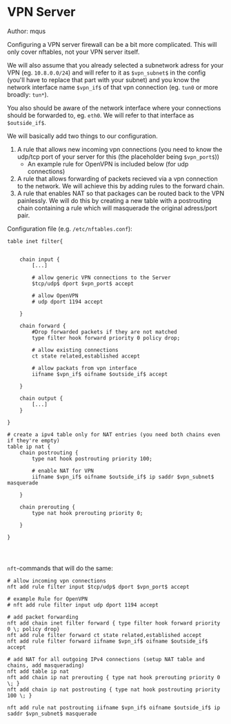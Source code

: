 # VPN Server

Author: mqus

Configuring a VPN server firewall can be a bit more complicated.
This will only cover nftables, not your VPN server itself. 

We will also assume that you already selected a subnetwork adress for your VPN
(eg. `10.8.0.0/24`) and will refer to it as `$vpn_subnet$` in the config 
(you'll have to replace that part with your subnet) and you know the network interface name 
`$vpn_if$` of that vpn connection (eg. `tun0` or more broadly: `tun*`). 

You also should be aware of the network interface 
where your connections should be forwarded to, eg. `eth0`. 
We will refer to that interface as `$outside_if$`.

We will basically add two things to our configuration.
1. A rule that allows new incoming vpn connections (you need to know the udp/tcp port of your server for this (the placeholder being `$vpn_port$`))
   - An example rule for OpenVPN is included below (for udp connections)
2. A rule that allows forwarding of packets recieved via a vpn connection to the network.
   We will achieve this by adding rules to the forward chain.
3. A rule that enables NAT so that packages can be routed back to the VPN painlessly.
   We will do this by creating a new table with a postrouting chain containing a rule 
   which will masquerade the original adress/port pair.

Configuration file (e.g. `/etc/nftables.conf`):
```
table inet filter{


	chain input {
		[...]
		
		# allow generic VPN connections to the Server
		$tcp/udp$ dport $vpn_port$ accept
		
		# allow OpenVPN
		# udp dport 1194 accept
		
	}
	
	chain forward {
		#Drop forwarded packets if they are not matched
		type filter hook forward priority 0 policy drop;

		# allow existing connections 
		ct state related,established accept
		
		# allow packats from vpn interface
		iifname $vpn_if$ oifname $outside_if$ accept

	}
	
	chain output {
		[...]
	}

}

# create a ipv4 table only for NAT entries (you need both chains even if they're empty)
table ip nat {
	chain postrouting {
		type nat hook postrouting priority 100;
	
		# enable NAT for VPN
		iifname $vpn_if$ oifname $outside_if$ ip saddr $vpn_subnet$ masquerade
	
	}
	
	chain prerouting {
		type nat hook prerouting priority 0;
	
	}

}




```
`nft`-commands that will do the same:

```
# allow incoming vpn connections
nft add rule filter input $tcp/udp$ dport $vpn_port$ accept

# example Rule for OpenVPN
# nft add rule filter input udp dport 1194 accept

# add packet forwarding
nft add chain inet filter forward { type filter hook forward priority 0 \; policy drop}
nft add rule filter forward ct state related,established accept
nft add rule filter forward iifname $vpn_if$ oifname $outside_if$ accept

# add NAT for all outgoing IPv4 connections (setup NAT table and chains, add masquerading)
nft add table ip nat
nft add chain ip nat prerouting { type nat hook prerouting priority 0 \; }
nft add chain ip nat postrouting { type nat hook postrouting priority 100 \; }

nft add rule nat postrouting iifname $vpn_if$ oifname $outside_if$ ip saddr $vpn_subnet$ masquerade
```
